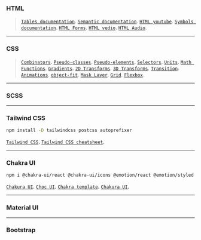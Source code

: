 ### HTML
> [`Tables documentation`](https://www.w3schools.com/html/html_tables.asp). 
[`Semantic documentation`](https://www.w3schools.com/html/html5_semantic_elements.asp). 
[`HTML youtube`](https://www.w3schools.com/html/html_youtube.asp).
[`Symbols documentation`](https://www.w3schools.com/html/html_symbols.asp).
[`HTML Forms`](https://www.w3schools.com/html/html_forms.asp). 
[`HTML vedio`](https://www.w3schools.com/html/html5_video.asp).
[`HTML Audio`](https://www.w3schools.com/html/html5_audio.asp). 

***

### CSS
> [`Combinators`](). 
[`Pseudo-classes`](). 
[`Pseudo-elements`](). 
[`Selectors`](). 
[`Units`](). 
[`Math Functions`](). 
[`Gradients`](). 
[`2D Transforms`](). 
[`3D Transforms`](). 
[`Transition`](). 
[`Animations`](). 
[`object-fit`](). 
[`Mask Layer`](). 
[`Grid`](). 
[`Flexbox`](). 

***

### SCSS


***

### Tailwind CSS
```bash
npm install -D tailwindcss postcss autoprefixer
```
[`Tailwind CSS`](https://tailwindcss.com/docs/installation/framework-guides).
[`Tailwind CSS cheatsheet`](https://tailwindcomponents.com/cheatsheet/).

***

### Chakra UI
```bash
npm i @chakra-ui/react @chakra-ui/icons @emotion/react @emotion/styled framer-motion react-icons
```
[`Chakura UI`](https://chakra-ui.com/docs/components).
[`Choc UI`](https://choc-ui.com/).
[`Chakra template`](https://chakra-templates.dev/components/cards).
[`Chakura UI`](https://chakra-ui-cheatsheet.vercel.app/).

***

### Material UI


***

### Bootstrap
